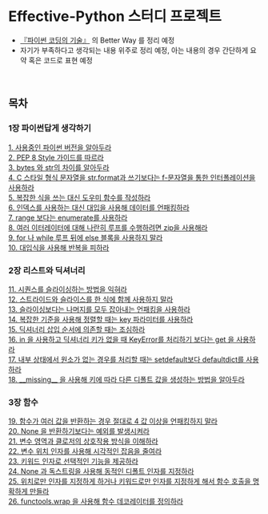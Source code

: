 # Effective-Python 스터디 프로젝트


* [『파이썬 코딩의 기술』](http://book.naver.com/bookdb/book_detail.nhn?bid=10382589) 의 Better Way 를 정리 예정
* 자기가 부족하다고 생각되는 내용 위주로 정리 예정, 아는 내용의 경우 간단하게 요약 혹은 코드로 표현 예정

<br>

## 목차


### 1장 파이썬답게 생각하기  
  
[1. 사용중인 파이썬 버전을 알아두라](./summary/BetterWay01.md)  
[2. PEP 8 Style 가이드를 따르라](./summary/BetterWay02.md)  
[3. bytes 와 str의 차이를 알아두라](./summary/BetterWay03.md)  
[4. C 스타일 형식 문자열을 str.format과 쓰기보다는 f-문자열을 통한 인터폴레이션을 사용하라](./summary/BetterWay04.md)  
[5. 복잡한 식을 쓰는 대신 도우미 함수를 작성하라](./summary/BetterWay05.md)  
[6. 인덱스를 사용하는 대신 대입을 사용해 데이터를 언패킹하라](./summary/BetterWay06.md)  
[7. range 보다는 enumerate를 사용하라](./summary/BetterWay07.md)  
[8. 여러 이터레이터에 대해 나란히 루프를 수행하려면 zip을 사용해라](./summary/BetterWay08.md)  
[9. for 나 while 루프 뒤에 else 블록을 사용하지 말라](./summary/BetterWay09.md)  
[10. 대입식을 사용해 반복을 피하라](./summary/BetterWay10.md)  

### 2장 리스트와 딕셔너리
  
[11. 시퀀스를 슬라이싱하는 방법을 익혀라](./summary/BetterWay11.md)  
[12. 스트라이드와 슬라이스를 한 식에 함께 사용하지 말라](./summary/BetterWay12.md)  
[13. 슬라이싱보다는 나머지를 모두 잡아내는 언패킹을 사용하라](./summary/BetterWay13.md)  
[14. 복잡한 기준을 사용해 정렬할 때는 key 파라미터를 사용하라](./summary/BetterWay14.md)  
[15. 딕셔너리 삽입 순서에 의존할 때는 조심하라](./summary/BetterWay15.md)  
[16. in 을 사용하고 딕셔너리 키가 없을 때 KeyError를 처리하기 보다는 get 을 사용하라](./summary/BetterWay16.md)  
[17. 내부 상태에서 원소가 없는 경우를 처리할 때는 setdefault보다 defaultdict를 사용하라](./summary/BetterWay17.md)  
[18. \_\_missing\_\_ 을 사용해 키에 따라 다른 디폴트 값을 생성하는 방법을 알아두라](./summary/BetterWay18.md)  

### 3장 함수
  
[19. 함수가 여러 값을 반환하는 경우 절대로 4 값 이상을 언패킹하지 말라](./summary/BetterWay19.md)  
[20. None 을 반환하기보다는 예외를 발생시켜라](./summary/BetterWay20.md)  
[21. 변수 영역과 클로저의 상호작용 방식을 이해하라](./summary/BetterWay21.md)  
[22. 변수 위치 인자를 사용해 시각적인 잡음을 줄여라](./summary/BetterWay22.md)  
[23. 키워드 인자로 선택적인 기능을 제공하라](./summary/BetterWay23.md)  
[24. None 과 독스트링을 사용해 동적인 디폴트 인자를 지정하라](./summary/BetterWay24.md)  
[25. 위치로만 인자를 지정하게 하거나 키워드로만 인자를 지정하게 해서 함수 호출을 명확하게 만들라](./summary/BetterWay25.md)  
[26. functools.wrap 을 사용해 함수 데코레이터를 정의하라](./summary/BetterWay26.md)  
